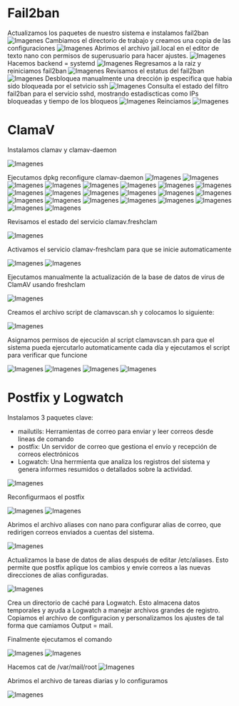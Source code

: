 # Fail2ban 

Actualizamos los paquetes de nuestro sistema e instalamos fail2ban
![Imagenes](Imgs/Img_1.png)
Cambiamos el directorio de trabajo y creamos una copia de las configuraciones 
![Imagenes](Imgs/Img_2.png)
Abrimos el archivo jail.local en el editor de texto nano con permisos de superusuario para hacer ajustes.
![Imagenes](Imgs/Img_3.png)
Hacemos backend = systemd
![Imagenes](Imgs/Img_4.png)
Regresamos a la raiz y reiniciamos fail2ban 
![Imagenes](Imgs/Img_5.png)
Revisamos el estatus del fail2ban 
![Imagenes](Imgs/Img_6.png)
Desbloquea manualmente una drección ip especifica que habia sido bloqueada por el setvicio ssh
![Imagenes](Imgs/Img_7.png)
Consulta el estado del filtro fail2ban para el servicio sshd, mostrando estadiscticas como IPs bloqueadas y tiempo de los bloqueos
![Imagenes](Imgs/Img_8.png)
Reinciamos 
![Imagenes](Imgs/Img_9.png)

# ClamaV

Instalamos clamav y clamav-daemon 

![Imagenes](Imgs/Img_10.png)

Ejecutamos dpkg reconfigure clamav-daemon 
![Imagenes](Imgs/Img_11.png)
![Imagenes](Imgs/Img_12.png)
![Imagenes](Imgs/Img_13.png)
![Imagenes](Imgs/Img_14.png)
![Imagenes](Imgs/Img_15.png)
![Imagenes](Imgs/Img_16.png)
![Imagenes](Imgs/Img_17.png)
![Imagenes](Imgs/Img_18.png)
![Imagenes](Imgs/Img_19.png)
![Imagenes](Imgs/Img_20.png)
![Imagenes](Imgs/Img_21.png)
![Imagenes](Imgs/Img_22.png)
![Imagenes](Imgs/Img_23.png)
![Imagenes](Imgs/Img_24.png)
![Imagenes](Imgs/Img_25.png)
![Imagenes](Imgs/Img_26.png)
![Imagenes](Imgs/Img_27.png)
![Imagenes](Imgs/Img_28.png)
![Imagenes](Imgs/Img_29.png)
![Imagenes](Imgs/Img_30.png)
![Imagenes](Imgs/Img_31.png)
![Imagenes](Imgs/Img_32.png)

Revisamos el estado del servicio clamav.freshclam

![Imagenes](Imgs/Img_33.png)

Activamos el servicio clamav-freshclam para que se inicie automaticamente 

![Imagenes](Imgs/Img_34.png)
![Imagenes](Imgs/Img_35.png)

Ejecutamos manualmente la actualización de la base de datos de virus de ClamAV usando freshclam 

![Imagenes](Imgs/Img_36.png)

Creamos el archivo script de clamavscan.sh y colocamos lo siguiente:

![Imagenes](Imgs/Img_37.png)

Asignamos permisos de ejecución al script clamavscan.sh para que el sistema pueda ejercutarlo automaticamente cada día y ejecutamos el script para verificar que funcione

![Imagenes](Imgs/Img_38.png)
![Imagenes](Imgs/Img_39.png)
![Imagenes](Imgs/Img_40.png)
![Imagenes](Imgs/Img_41.png)

# Postfix y Logwatch 

Instalamos 3 paquetes clave:

* mailutils: Herramientas de correo para enviar y leer correos desde lineas de comando 
* postfix: Un servidor de correo que gestiona el envío y recepción de correos electrónicos 
* Logwatch: Una herrmienta que analiza los registros del sistema y genera informes resumidos o detallados sobre la actividad.

![Imagenes](Imgs/Img_42.png)

Reconfigurmaos el postfix 

![Imagenes](Imgs/Img_43.png)
![Imagenes](Imgs/Img_44.png)

Abrimos el archivo aliases con nano para configurar alias de correo, que redirigen correos enviados a cuentas del sistema. 

![Imagenes](Imgs/Img_45.png)

Actualizamos la base de datos de alias después de editar /etc/aliases. Esto permite que postfix aplique los cambios y envíe correos a las nuevas direcciones de alias configuradas.

![Imagenes](Imgs/Img_46.png)

Crea un directorio de caché para Logwatch. Esto almacena datos temporales y ayuda a Logwatch a manejar archivos grandes de registro. Copiamos el archivo de configuracion y personalizamos los ajustes de tal forma que camiamos Output = mail. 

Finalmente ejecutamos el comando 

![Imagenes](Imgs/Img_47.png)
![Imagenes](Imgs/Img_48.png)

Hacemos cat de /var/mail/root 
![Imagenes](Imgs/Img_49.png)

Abrimos el archivo de tareas diarias y lo configuramos 

![Imagenes](Imgs/Img_50.png)
